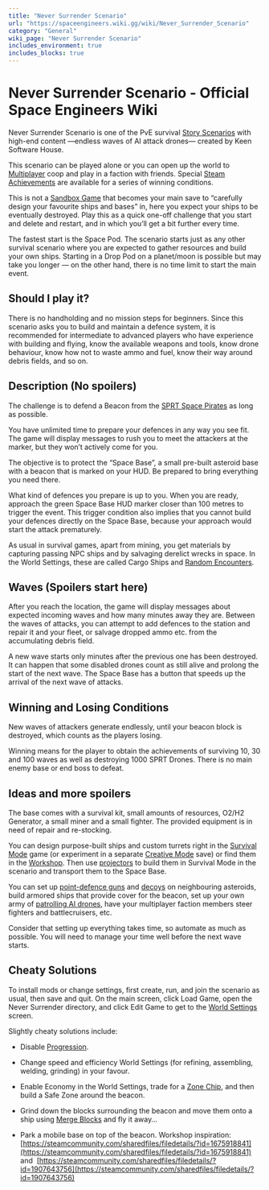 ```yaml
---
title: "Never Surrender Scenario"
url: "https://spaceengineers.wiki.gg/wiki/Never_Surrender_Scenario"
category: "General"
wiki_page: "Never Surrender Scenario"
includes_environment: true
includes_blocks: true
---
```


# Never Surrender Scenario - Official Space Engineers Wiki

Never Surrender Scenario is one of the PvE survival [Story Scenarios](https://spaceengineers.wiki.gg/wiki/Story_Scenarios "Story Scenarios") with high-end content —endless waves of AI attack drones— created by Keen Software House.

This scenario can be played alone or you can open up the world to [Multiplayer](https://spaceengineers.wiki.gg/wiki/Multiplayer "Multiplayer") coop and play in a faction with friends. Special [Steam Achievements](https://spaceengineers.wiki.gg/wiki/Steam_Achievements "Steam Achievements") are available for a series of winning conditions.

This is not a [Sandbox Game](https://spaceengineers.wiki.gg/wiki/Sandbox_Game "Sandbox Game") that becomes your main save to “carefully design your favourite ships and bases” in, here you expect your ships to be eventually destroyed. Play this as a quick one-off challenge that you start and delete and restart, and in which you’ll get a bit further every time.

The fastest start is the Space Pod. The scenario starts just as any other survival scenario where you are expected to gather resources and build your own ships. Starting in a Drop Pod on a planet/moon is possible but may take you longer — on the other hand, there is no time limit to start the main event.

## Should I play it?

There is no handholding and no mission steps for beginners. Since this scenario asks you to build and maintain a defence system, it is recommended for intermediate to advanced players who have experience with building and flying, know the available weapons and tools, know drone behaviour, know how not to waste ammo and fuel, know their way around debris fields, and so on.

## Description (No spoilers)

The challenge is to defend a Beacon from the [SPRT Space Pirates](https://spaceengineers.wiki.gg/wiki/SPRT_Space_Pirates "SPRT Space Pirates") as long as possible.

You have unlimited time to prepare your defences in any way you see fit. The game will display messages to rush you to meet the attackers at the marker, but they won’t actively come for you.

The objective is to protect the “Space Base”, a small pre-built asteroid base with a beacon that is marked on your HUD. Be prepared to bring everything you need there.

What kind of defences you prepare is up to you. When you are ready, approach the green Space Base HUD marker closer than 100 metres to trigger the event. This trigger condition also implies that you cannot build your defences directly on the Space Base, because your approach would start the attack prematurely.

As usual in survival games, apart from mining, you get materials by capturing passing NPC ships and by salvaging derelict wrecks in space. In the World Settings, these are called Cargo Ships and [Random Encounters](https://spaceengineers.wiki.gg/wiki/Random_Encounters "Random Encounters").

## Waves (Spoilers start here)

After you reach the location, the game will display messages about expected incoming waves and how many minutes away they are. Between the waves of attacks, you can attempt to add defences to the station and repair it and your fleet, or salvage dropped ammo etc. from the accumulating debris field.

A new wave starts only minutes after the previous one has been destroyed. It can happen that some disabled drones count as still alive and prolong the start of the next wave. The Space Base has a button that speeds up the arrival of the next wave of attacks.

## Winning and Losing Conditions

New waves of attackers generate endlessly, until your beacon block is destroyed, which counts as the players losing.

Winning means for the player to obtain the achievements of surviving 10, 30 and 100 waves as well as destroying 1000 SPRT Drones. There is no main enemy base or end boss to defeat.

## Ideas and more spoilers

The base comes with a survival kit, small amounts of resources, O2/H2 Generator, a small miner and a small fighter. The provided equipment is in need of repair and re-stocking.

You can design purpose-built ships and custom turrets right in the [Survival Mode](https://spaceengineers.wiki.gg/wiki/Survival_Mode "Survival Mode") game (or experiment in a separate [Creative Mode](https://spaceengineers.wiki.gg/wiki/Creative_Mode "Creative Mode") save) or find them in the [Workshop](https://spaceengineers.wiki.gg/wiki/Workshop "Workshop"). Then use [projectors](https://spaceengineers.wiki.gg/wiki/Projector "Projector") to build them in Survival Mode in the scenario and transport them to the Space Base.

You can set up [point-defence guns](https://spaceengineers.wiki.gg/wiki/Block_Weapons "Block Weapons") and [decoys](https://spaceengineers.wiki.gg/wiki/Decoy "Decoy") on neighbouring asteroids, build armored ships that provide cover for the beacon, set up your own army of [patrolling AI drones](https://spaceengineers.wiki.gg/wiki/Artificial_Intelligence "Artificial Intelligence"), have your multiplayer faction members steer fighters and battlecruisers, etc.

Consider that setting up everything takes time, so automate as much as possible. You will need to manage your time well before the next wave starts.

## Cheaty Solutions

To install mods or change settings, first create, run, and join the scenario as usual, then save and quit. On the main screen, click Load Game, open the Never Surrender directory, and click Edit Game to get to the [World Settings](https://spaceengineers.wiki.gg/wiki/World_Settings "World Settings") screen.

Slightly cheaty solutions include:

*   Disable [Progression](https://spaceengineers.wiki.gg/wiki/Progression "Progression").
*   Change speed and efficiency World Settings (for refining, assembling, welding, grinding) in your favour.

*   Enable Economy in the World Settings, trade for a [Zone Chip](https://spaceengineers.wiki.gg/wiki/Zone_Chip "Zone Chip"), and then build a Safe Zone around the beacon.

*   Grind down the blocks surrounding the beacon and move them onto a ship using [Merge Blocks](https://spaceengineers.wiki.gg/wiki/Merge_Block "Merge Block") and fly it away…

*   Park a mobile base on top of the beacon. Workshop inspiration: [https://steamcommunity.com/sharedfiles/filedetails/?id=1675918841](https://steamcommunity.com/sharedfiles/filedetails/?id=1675918841) and  [https://steamcommunity.com/sharedfiles/filedetails/?id=1907643756](https://steamcommunity.com/sharedfiles/filedetails/?id=1907643756)